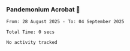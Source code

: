 ### Pandemonium Acrobat 🤸

<!--START_SECTION:waka-->

```all_time
From: 28 August 2025 - To: 04 September 2025

Total Time: 0 secs

No activity tracked
```

<!--END_SECTION:waka-->
